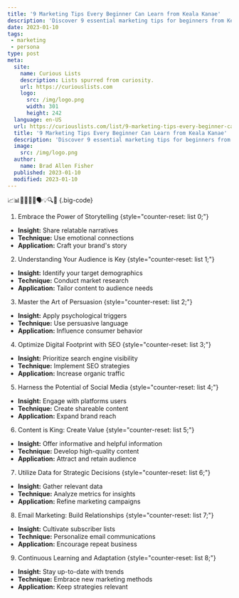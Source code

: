 ```yaml
---
title: '9 Marketing Tips Every Beginner Can Learn from Keala Kanae'
description: 'Discover 9 essential marketing tips for beginners from Keala Kanae. Gain insights and satisfy your curious mind to excel in the marketing world.'
date: 2023-01-10
tags:
 - marketing
 - persona
type: post
meta:
  site:
    name: Curious Lists
    description: Lists spurred from curiosity.
    url: https://curiouslists.com
    logo:
      src: /img/logo.png
      width: 301
      height: 242
  language: en-US
  url: https://curiouslists.com/list/9-marketing-tips-every-beginner-can-learn-from-keala-kanae
  title: '9 Marketing Tips Every Beginner Can Learn from Keala Kanae'
  description: 'Discover 9 essential marketing tips for beginners from Keala Kanae. Gain insights and satisfy your curious mind to excel in the marketing world.'
  image:
    src: /img/logo.png
  author:
    name: Brad Allen Fisher
  published: 2023-01-10
  modified: 2023-01-10
---
```



📈📊🎯👥📝🌐🗣️💡🔍🤝 {.big-code}

1. Embrace the Power of Storytelling {style="counter-reset: list 0;"}
  - **Insight:** Share relatable narratives
  - **Technique:** Use emotional connections
  - **Application:** Craft your brand's story

2. Understanding Your Audience is Key {style="counter-reset: list 1;"}
  - **Insight:** Identify your target demographics
  - **Technique:** Conduct market research
  - **Application:** Tailor content to audience needs

3. Master the Art of Persuasion {style="counter-reset: list 2;"}
  - **Insight:** Apply psychological triggers
  - **Technique:** Use persuasive language
  - **Application:** Influence consumer behavior

4. Optimize Digital Footprint with SEO {style="counter-reset: list 3;"}
  - **Insight:** Prioritize search engine visibility
  - **Technique:** Implement SEO strategies
  - **Application:** Increase organic traffic

5. Harness the Potential of Social Media {style="counter-reset: list 4;"}
  - **Insight:** Engage with platforms users
  - **Technique:** Create shareable content
  - **Application:** Expand brand reach

6. Content is King: Create Value {style="counter-reset: list 5;"}
  - **Insight:** Offer informative and helpful information
  - **Technique:** Develop high-quality content
  - **Application:** Attract and retain audience

7. Utilize Data for Strategic Decisions {style="counter-reset: list 6;"}
  - **Insight:** Gather relevant data
  - **Technique:** Analyze metrics for insights
  - **Application:** Refine marketing campaigns

8. Email Marketing: Build Relationships {style="counter-reset: list 7;"}
  - **Insight:** Cultivate subscriber lists
  - **Technique:** Personalize email communications
  - **Application:** Encourage repeat business

9. Continuous Learning and Adaptation {style="counter-reset: list 8;"}
  - **Insight:** Stay up-to-date with trends
  - **Technique:** Embrace new marketing methods
  - **Application:** Keep strategies relevant